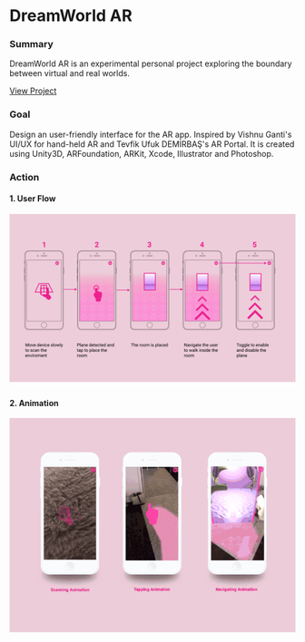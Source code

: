 # DreamWorld AR
### Summary 
DreamWorld AR is an experimental personal project exploring the boundary between virtual and real worlds.

[View Project]( https://yiyishao.org/DreamWorld.html)

### Goal
Design an user-friendly interface for the AR app. Inspired by Vishnu Ganti's UI/UX for hand-held AR and Tevfik Ufuk DEMİRBAŞ's AR Portal. It is created using Unity3D, ARFoundation, ARKit, Xcode, Illustrator and Photoshop.

### Action
#### 1. User Flow
![User Flow](design/UserFlow.jpg)
#### 2. Animation
![Animation](design/animation.gif)
